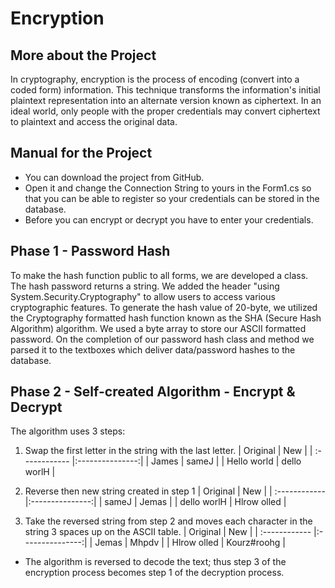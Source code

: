 # Encryption

## More about the Project
In cryptography, encryption is the process of encoding (convert into a coded form) information. This technique transforms the information's initial plaintext representation into an alternate version known as ciphertext. In an ideal world, only people with the proper credentials may convert ciphertext to plaintext and access the original data. 
## Manual for the Project
- You can download the project from GitHub.
- Open it and change the Connection String to yours in the Form1.cs so that you can be able to register so your credentials can be stored in the database.
- Before you can encrypt or decrypt you have to enter your credentials.

## Phase 1 - Password Hash
To make the hash function public to all forms, we are developed a class. The hash password returns a string. We added the header "using System.Security.Cryptography" to allow users to access various cryptographic features. To generate the hash value of 20-byte, we utilized the Cryptography formatted hash function known as the SHA (Secure Hash Algorithm) algorithm. We used a byte array to store our ASCII formatted password. On the completion of our password hash class and method we parsed it to the textboxes which deliver data/password hashes to the database.

## Phase 2 - Self-created Algorithm - Encrypt & Decrypt
The algorithm uses 3 steps:
1. Swap the first letter in the string with the last letter.
      | Original      | New             |
      | :------------ |:---------------:|
      | James         | sameJ           |
      | Hello world   | dello worlH     |
2. Reverse then new string created in step 1 
      | Original      | New             |
      | :------------ |:---------------:|
      | sameJ         | Jemas           |
      | dello worlH   | Hlrow olled     |

3. Take the reversed string from step 2 and moves each character in the string 3 spaces up on the 
ASCII table.
      | Original      | New             |
      | :------------ |:---------------:|
      | Jemas         | Mhpdv           |
      | Hlrow olled   | Kourz#roohg     |
      
- The algorithm is reversed to decode the text; thus step 3 of the encryption process becomes step 1 of the decryption process. 

